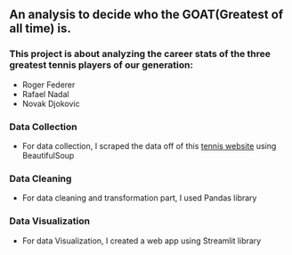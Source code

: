 ## An analysis to decide who the GOAT(Greatest of all time) is.

### This project is about analyzing the career stats of the three greatest tennis players of our generation:
  - Roger Federer
  - Rafael Nadal
  - Novak Djokovic

### Data Collection
  - For data collection, I scraped the data off of this [tennis website](https://tennisexplorer.com) using BeautifulSoup
### Data Cleaning
  - For data cleaning and transformation part, I used Pandas library
### Data Visualization
  - For data Visualization, I created a web app using Streamlit library
